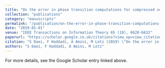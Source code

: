 ```yaml
---
title: "On the error in phase transition computations for compressed sensing"
collection: "publications"
category: "manuscripts"
permalink: "/publication/on-the-error-in-phase-transition-computations-for-compressed-sensing"
date: "2019-01-01"
venue: "IEEE Transactions on Information Theory 65 (10), 6620-6632"
paperurl: "https://scholar.google.co.uk/citations?view_op=view_citation&hl=en&user=ALeJ0sAAAAAJ&pagesize=100&sortby=pubdate&citation_for_view=ALeJ0sAAAAAJ:HDshCWvjkbEC"
citation: "S Daei, F Haddadi, A Amini, M Lotz (2019) \"On the error in phase transition computations for compressed sensing.\" <i>IEEE Transactions on Information Theory 65 (10), 6620-6632</i>"
authors: "S Daei, F Haddadi, A Amini, M Lotz"
---
```


For more details, see the Google Scholar entry linked above.

